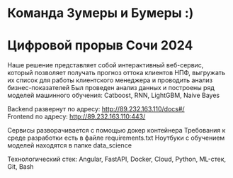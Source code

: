 # Команда Зумеры и Бумеры :)
# Цифровой прорыв Сочи 2024

Наше решение представляет собой интерактивный веб-сервис, который позволяет получать прогноз оттока клиентов НПФ, выгружать их список для работы клиентского менеджера и проводить анализ бизнес-показателей
Был проведен анализ данных и построены ряд моделей машинного обучения: Catboost, RNN, LightGBM, Naive Bayes  

Backend развернут по адресу: http://89.232.163.110/docs#/  
Frontend по адресу: http://89.232.163.110:443/  

Сервисы разворачивается с помощью докер контейнера
Требования к среде разработки есть в файле requirements.txt
Ноутбуки с обучением моделей находятся в папке data_science

Технологический стек: Angular, FastAPI, Docker, Cloud, Python, ML-стек, Git, Bash
